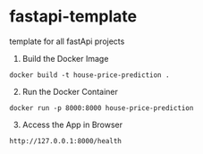 # fastapi-template
template for all fastApi projects

1. Build the Docker Image
```
docker build -t house-price-prediction .
```

2. Run the Docker Container
```
docker run -p 8000:8000 house-price-prediction
```

3. Access the App in Browser
```
http://127.0.0.1:8000/health
```

